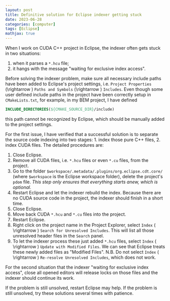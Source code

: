 ```yaml
---
layout: post
title: Definitive solution for Eclipse indexer getting stuck
date: 2023-06-28
categories: [computer]
tags: [Eclipse]
mathjax: true
---
```


When I work on CUDA C++ project in Eclipse, the indexer often gets stuck in two situations:

1.  when it parses a `*.hcu` file;
2.  it hangs with the message "waiting for exclusive index access".

Before solving the indexer problem, make sure all necessary include paths have been added to Eclipse's project settings, i.e. `Project Properties` \(\rightarrow \) `Paths and Symbols` \(\rightarrow \) `Includes`. Even though some user defined include paths in the project have been correctly setup in `CMakeLists.txt`, for example, in my BEM project, I have defined

```cmake
INCLUDE_DIRECTORIES(${CMAKE_SOURCE_DIR}/include)
```

this path cannot be recognized by Eclipse, which should be manually added to the project settings.

For the first issue, I have verified that a successful solution is to separate the source code indexing into two stages: 1. index those pure C++ files, 2. index CUDA files. The detailed procedures are:

1.  Close Eclipse.
2.  Remove all CUDA files, i.e. `*.hcu` files or even `*.cu` files, from the project.
3.  Go to the folder `$workspace/.metadata/.plugins/org.eclipse.cdt.core/` (where `$workspace` is the Eclipse workspace folder), delete the project's `pdom` file. *This step only ensures that everything starts anew, which is optional.*
4.  Restart Eclipse and let the indexer rebuild the index. Because there are no CUDA source code in the project, the indexer should finish in a short time.
5.  Close Eclipse.
6.  Move back CUDA `*.hcu` and `*.cu` files into the project.
7.  Restart Eclipse.
8.  Right click on the project name in the Project Explorer, select `Index` \( \rightarrow \) `Search for Unresolved Includes`. This will list all those unresolved header files in the `Search` panel.
9.  To let the indexer process these just added `*.hcu` files, select `Index` \( \rightarrow \) `Update with Modified Files`. We can see that Eclipse treats these newly added files as "Modified Files". N.B. Do not select `Index` \( \rightarrow \) `Re-resolve Unresolved Includes`, which does not work.

For the second situation that the indexer "waiting for exclusive index access", close all opened editors will release locks on those files and the indexer should continue its work.

If the problem is still unsolved, restart Eclipse may help. If the problem is still unsolved, try these solutions several times with patience.

